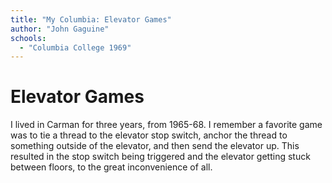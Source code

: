 ```yaml
---
title: "My Columbia: Elevator Games"
author: "John Gaguine"
schools:
  - "Columbia College 1969"
---
```


# Elevator Games

I lived in Carman for three years, from 1965-68.  I remember a favorite game was to tie a thread to the elevator stop switch, anchor the thread to something outside of the elevator, and then send the elevator up.  This resulted in the stop switch being triggered and the elevator getting stuck between floors, to the great inconvenience of all.
